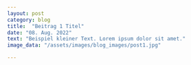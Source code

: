 ```yaml
---
layout: post
category: blog
title:  "Beitrag 1 Titel"
date: "08. Aug. 2022"
text: "Beispiel kleiner Text. Lorem ipsum dolor sit amet."
image_data: "/assets/images/blog_images/post1.jpg"

---
```


